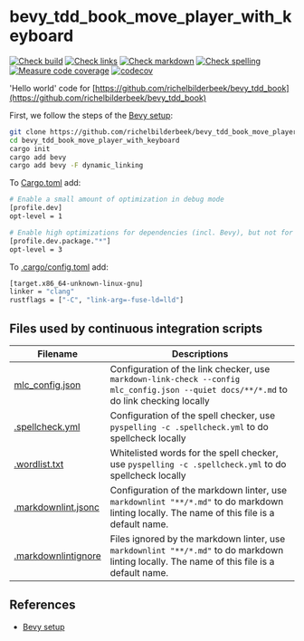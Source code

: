 # bevy_tdd_book_move_player_with_keyboard

[![Check build](https://github.com/richelbilderbeek/bevy_tdd_book_move_player_with_keyboard/actions/workflows/check_build.yaml/badge.svg?branch=master)](https://github.com/richelbilderbeek/bevy_tdd_book_move_player_with_keyboard/actions/workflows/check_build.yaml)
[![Check links](https://github.com/richelbilderbeek/bevy_tdd_book_move_player_with_keyboard/actions/workflows/check_links.yaml/badge.svg?branch=master)](https://github.com/richelbilderbeek/bevy_tdd_book_move_player_with_keyboard/actions/workflows/check_links.yaml)
[![Check markdown](https://github.com/richelbilderbeek/bevy_tdd_book_move_player_with_keyboard/actions/workflows/check_markdown.yaml/badge.svg?branch=master)](https://github.com/richelbilderbeek/bevy_tdd_book_move_player_with_keyboard/actions/workflows/check_markdown.yaml)
[![Check spelling](https://github.com/richelbilderbeek/bevy_tdd_book_move_player_with_keyboard/actions/workflows/check_spelling.yaml/badge.svg?branch=master)](https://github.com/richelbilderbeek/bevy_tdd_book_move_player_with_keyboard/actions/workflows/check_spelling.yaml)
[![Measure code coverage](https://github.com/richelbilderbeek/bevy_tdd_book_move_player_with_keyboard/actions/workflows/measure_codecov.yaml/badge.svg?branch=master)](https://github.com/richelbilderbeek/bevy_tdd_book_move_player_with_keyboard/actions/workflows/measure_codecov.yaml)
[![codecov](https://codecov.io/gh/richelbilderbeek/bevy_tdd_book_move_player_with_keyboard/graph/badge.svg?token=XAVFZYDQKZ)](https://codecov.io/gh/richelbilderbeek/bevy_tdd_book_move_player_with_keyboard)

'Hello world' code for [https://github.com/richelbilderbeek/bevy_tdd_book](https://github.com/richelbilderbeek/bevy_tdd_book)

First, we follow the steps of the [Bevy setup](https://bevyengine.org/learn/quick-start/getting-started/setup/):

```bash
git clone https://github.com/richelbilderbeek/bevy_tdd_book_move_player_with_keyboard
cd bevy_tdd_book_move_player_with_keyboard
cargo init
cargo add bevy
cargo add bevy -F dynamic_linking
```

To [Cargo.toml](Cargo.toml) add:

```bash
# Enable a small amount of optimization in debug mode
[profile.dev]
opt-level = 1

# Enable high optimizations for dependencies (incl. Bevy), but not for our code:
[profile.dev.package."*"]
opt-level = 3
```

To [.cargo/config.toml](.cargo/config.toml) add:

```bash
[target.x86_64-unknown-linux-gnu]
linker = "clang"
rustflags = ["-C", "link-arg=-fuse-ld=lld"]
```

## Files used by continuous integration scripts

Filename                                  |Descriptions
------------------------------------------|--------------------------------------------------------------------------------------------------------------------------------------
[mlc_config.json](mlc_config.json)        |Configuration of the link checker, use `markdown-link-check --config mlc_config.json --quiet docs/**/*.md` to do link checking locally
[.spellcheck.yml](.spellcheck.yml)        |Configuration of the spell checker, use `pyspelling -c .spellcheck.yml` to do spellcheck locally
[.wordlist.txt](.wordlist.txt)            |Whitelisted words for the spell checker, use `pyspelling -c .spellcheck.yml` to do spellcheck locally
[.markdownlint.jsonc](.markdownlint.jsonc)|Configuration of the markdown linter, use `markdownlint "**/*.md"` to do markdown linting locally. The name of this file is a default name.
[.markdownlintignore](.markdownlintignore)|Files ignored by the markdown linter, use `markdownlint "**/*.md"` to do markdown linting locally. The name of this file is a default name.

## References

* [Bevy setup](https://bevyengine.org/learn/quick-start/getting-started/setup/)
